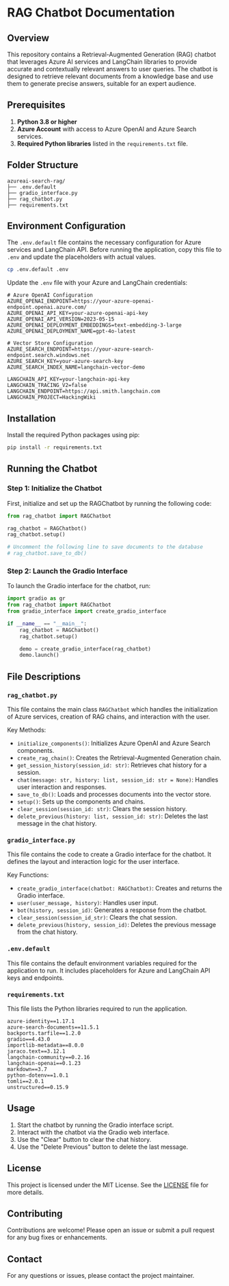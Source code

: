 # RAG Chatbot Documentation

## Overview

This repository contains a Retrieval-Augmented Generation (RAG) chatbot that leverages Azure AI services and LangChain libraries to provide accurate and contextually relevant answers to user queries. The chatbot is designed to retrieve relevant documents from a knowledge base and use them to generate precise answers, suitable for an expert audience.

## Prerequisites

1. **Python 3.8 or higher**
2. **Azure Account** with access to Azure OpenAI and Azure Search services.
3. **Required Python libraries** listed in the `requirements.txt` file.

## Folder Structure

```
azureai-search-rag/
├── .env.default
├── gradio_interface.py
├── rag_chatbot.py
├── requirements.txt
```

## Environment Configuration

The `.env.default` file contains the necessary configuration for Azure services and LangChain API. Before running the application, copy this file to `.env` and update the placeholders with actual values.

```bash
cp .env.default .env
```

Update the `.env` file with your Azure and LangChain credentials:

```plaintext
# Azure OpenAI Configuration
AZURE_OPENAI_ENDPOINT=https://your-azure-openai-endpoint.openai.azure.com/
AZURE_OPENAI_API_KEY=your-azure-openai-api-key
AZURE_OPENAI_API_VERSION=2023-05-15
AZURE_OPENAI_DEPLOYMENT_EMBEDDINGS=text-embedding-3-large
AZURE_OPENAI_DEPLOYMENT_NAME=gpt-4o-latest

# Vector Store Configuration
AZURE_SEARCH_ENDPOINT=https://your-azure-search-endpoint.search.windows.net
AZURE_SEARCH_KEY=your-azure-search-key
AZURE_SEARCH_INDEX_NAME=langchain-vector-demo

LANGCHAIN_API_KEY=your-langchain-api-key
LANGCHAIN_TRACING_V2=false
LANGCHAIN_ENDPOINT=https://api.smith.langchain.com
LANGCHAIN_PROJECT=HackingWiki
```

## Installation

Install the required Python packages using pip:

```bash
pip install -r requirements.txt
```

## Running the Chatbot

### Step 1: Initialize the Chatbot

First, initialize and set up the RAGChatbot by running the following code:

```python
from rag_chatbot import RAGChatbot

rag_chatbot = RAGChatbot()
rag_chatbot.setup()

# Uncomment the following line to save documents to the database
# rag_chatbot.save_to_db()
```

### Step 2: Launch the Gradio Interface

To launch the Gradio interface for the chatbot, run:

```python
import gradio as gr
from rag_chatbot import RAGChatbot
from gradio_interface import create_gradio_interface

if __name__ == "__main__":
    rag_chatbot = RAGChatbot()
    rag_chatbot.setup()

    demo = create_gradio_interface(rag_chatbot)
    demo.launch()
```

## File Descriptions

### `rag_chatbot.py`

This file contains the main class `RAGChatbot` which handles the initialization of Azure services, creation of RAG chains, and interaction with the user.

Key Methods:
- `initialize_components()`: Initializes Azure OpenAI and Azure Search components.
- `create_rag_chain()`: Creates the Retrieval-Augmented Generation chain.
- `get_session_history(session_id: str)`: Retrieves chat history for a session.
- `chat(message: str, history: list, session_id: str = None)`: Handles user interaction and responses.
- `save_to_db()`: Loads and processes documents into the vector store.
- `setup()`: Sets up the components and chains.
- `clear_session(session_id: str)`: Clears the session history.
- `delete_previous(history: list, session_id: str)`: Deletes the last message in the chat history.

### `gradio_interface.py`

This file contains the code to create a Gradio interface for the chatbot. It defines the layout and interaction logic for the user interface.

Key Functions:
- `create_gradio_interface(chatbot: RAGChatbot)`: Creates and returns the Gradio interface.
- `user(user_message, history)`: Handles user input.
- `bot(history, session_id)`: Generates a response from the chatbot.
- `clear_session(session_id_str)`: Clears the chat session.
- `delete_previous(history, session_id)`: Deletes the previous message from the chat history.

### `.env.default`

This file contains the default environment variables required for the application to run. It includes placeholders for Azure and LangChain API keys and endpoints.

### `requirements.txt`

This file lists the Python libraries required to run the application.

```plaintext
azure-identity==1.17.1
azure-search-documents==11.5.1
backports.tarfile==1.2.0
gradio==4.43.0
importlib-metadata==8.0.0
jaraco.text==3.12.1
langchain-community==0.2.16
langchain-openai==0.1.23
markdown==3.7
python-dotenv==1.0.1
tomli==2.0.1
unstructured==0.15.9
```

## Usage

1. Start the chatbot by running the Gradio interface script.
2. Interact with the chatbot via the Gradio web interface.
3. Use the "Clear" button to clear the chat history.
4. Use the "Delete Previous" button to delete the last message.

## License

This project is licensed under the MIT License. See the [LICENSE](LICENSE) file for more details.

## Contributing

Contributions are welcome! Please open an issue or submit a pull request for any bug fixes or enhancements.

## Contact

For any questions or issues, please contact the project maintainer.